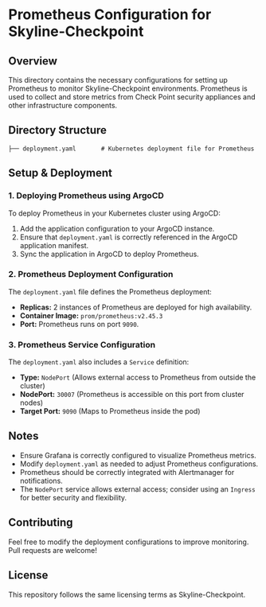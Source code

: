 # Prometheus Configuration for Skyline-Checkpoint

## Overview
This directory contains the necessary configurations for setting up Prometheus to monitor Skyline-Checkpoint environments. Prometheus is used to collect and store metrics from Check Point security appliances and other infrastructure components.

## Directory Structure
```
├── deployment.yaml       # Kubernetes deployment file for Prometheus
```

## Setup & Deployment
### 1. Deploying Prometheus using ArgoCD
To deploy Prometheus in your Kubernetes cluster using ArgoCD:
1. Add the application configuration to your ArgoCD instance.
2. Ensure that `deployment.yaml` is correctly referenced in the ArgoCD application manifest.
3. Sync the application in ArgoCD to deploy Prometheus.

### 2. Prometheus Deployment Configuration
The `deployment.yaml` file defines the Prometheus deployment:
- **Replicas:** 2 instances of Prometheus are deployed for high availability.
- **Container Image:** `prom/prometheus:v2.45.3`
- **Port:** Prometheus runs on port `9090`.

### 3. Prometheus Service Configuration
The `deployment.yaml` also includes a `Service` definition:
- **Type:** `NodePort` (Allows external access to Prometheus from outside the cluster)
- **NodePort:** `30007` (Prometheus is accessible on this port from cluster nodes)
- **Target Port:** `9090` (Maps to Prometheus inside the pod)

## Notes
- Ensure Grafana is correctly configured to visualize Prometheus metrics.
- Modify `deployment.yaml` as needed to adjust Prometheus configurations.
- Prometheus should be correctly integrated with Alertmanager for notifications.
- The `NodePort` service allows external access; consider using an `Ingress` for better security and flexibility.

## Contributing
Feel free to modify the deployment configurations to improve monitoring. Pull requests are welcome!

## License
This repository follows the same licensing terms as Skyline-Checkpoint.